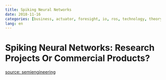 ```yaml
---
title: Spiking Neural Networks
date: 2018-11-16
categories: [business, actuator, foresight, io, ros, technology, theory, training, mechatronics]
lang: en
---
```


# Spiking Neural Networks: Research Projects Or Commercial Products?

[source: semiengineering](https://semiengineering.com/spiking-neural-networks-research-projects-or-commercial-products/)
